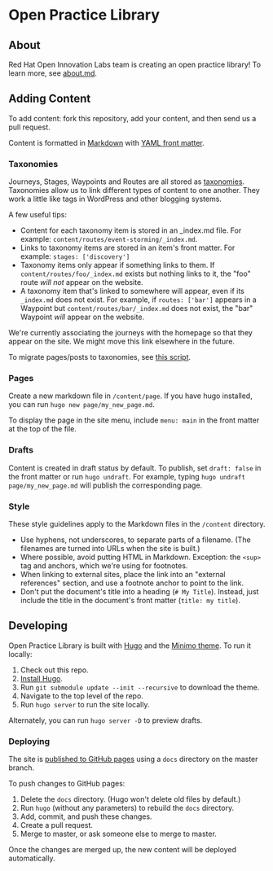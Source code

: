 # Open Practice Library

## About

Red Hat Open Innovation Labs team is creating an open practice library! To learn more, see [about.md](content/page/about.md).

## Adding Content

To add content: fork this repository, add your content, and then send us a pull request.

Content is formatted in [Markdown](http://commonmark.org/help/) with [YAML front matter](https://gohugo.io/content-management/front-matter/).

### Taxonomies

Journeys, Stages, Waypoints and Routes are all stored as [taxonomies](https://gohugo.io/content-management/taxonomies/). Taxonomies allow us to link different types of content to one another. They work a little like tags in WordPress and other blogging systems.

A few useful tips:
- Content for each taxonomy item is stored in an _index.md file. For example: `content/routes/event-storming/_index.md`.
- Links to taxonomy items are stored in an item's front matter. For example: `stages: ['discovery']`
- Taxonomy items only appear if something links to them. If `content/routes/foo/_index.md` exists but nothing links to it, the "foo" route _will not_ appear on the website.
- A taxonomy item that's linked to somewhere will appear, even if its `_index.md` does not exist. For example, if  `routes: ['bar']` appears in a Waypoint but `content/routes/bar/_index.md` does not exist, the "bar" Waypoint _will_ appear on the website.

We're currently associating the journeys with the homepage so that they appear on the site. We might move this link elsewhere in the future.

To migrate pages/posts to taxonomies, see [this script](https://gist.github.com/rdebeasi/6e9ae4c391a9ed89ea8903d28394b6d1).

### Pages

Create a new markdown file in `/content/page`. If you have hugo installed, you can run `hugo new page/my_new_page.md`.

To display the page in the site menu, include `menu: main` in the front matter at the top of the file.

### Drafts

Content is created in draft status by default. To publish, set `draft: false` in the front matter or run `hugo undraft`. For example, typing `hugo undraft page/my_new_page.md` will publish the corresponding page.

### Style

These style guidelines apply to the Markdown files in the `/content` directory.

- Use hyphens, not underscores, to separate parts of a filename. (The filenames are turned into URLs when the site is built.)
- Where possible, avoid putting HTML in Markdown. Exception: the `<sup>` tag and anchors, which we're using for footnotes.
- When linking to external sites, place the link into an "external references" section, and use a footnote anchor to point to the link.
- Don't put the document's title into a heading (`# My Title`). Instead, just include the title in the document's front matter (`title: my title`).

## Developing

Open Practice Library is built with [Hugo](http://gohugo.io/) and the [Minimo theme](https://minimo.netlify.com/). To run it locally:

1. Check out this repo.
2. [Install Hugo](https://gohugo.io/getting-started/installing/).
3. Run `git submodule update --init --recursive` to download the theme.
4. Navigate to the top level of the repo.
5. Run `hugo server` to run the site locally.

Alternately, you can run `hugo server -D` to preview drafts.

### Deploying

The site is [published to GitHub pages](https://help.github.com/articles/configuring-a-publishing-source-for-github-pages/#publishing-your-github-pages-site-from-a-docs-folder-on-your-master-branch) using a `docs` directory on the master branch.

To push changes to GitHub pages:

1. Delete the `docs` directory. (Hugo won't delete old files by default.)
2. Run `hugo` (without any parameters) to rebuild the `docs` directory.
3. Add, commit, and push these changes.
4. Create a pull request.
5. Merge to master, or ask someone else to merge to master.

Once the changes are merged up, the new content will be deployed automatically.

